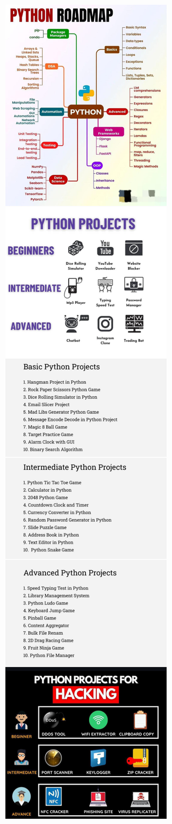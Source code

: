 <img src="python_roadmap.jpg">
<img src="python_projects.jpg">
<img src="python_projects_01.jpg">
<img src="python_projects_02.jpg">
<img src="python_projects_03.jpg">
<img src="python_H@cking_projects.jpg">
